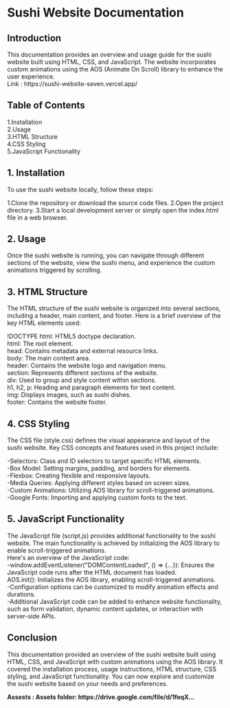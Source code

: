 <html>
  <h1>Sushi Website Documentation</h1>
  <h2>Introduction</h2>
<p>This documentation provides an overview and usage guide for the sushi website built using HTML, CSS, and JavaScript. The website incorporates custom animations using the AOS (Animate On Scroll) library to enhance the user experience. <br>
  Link : https://sushi-website-seven.vercel.app/ <br>
  </p>

  <h2>Table of Contents</h2>
1.Installation<br>
2.Usage<br>
3.HTML Structure<br>
4.CSS Styling<br>
5.JavaScript Functionality<br>
  
  <h2> 1. Installation </h2>
To use the sushi website locally, follow these steps:

1.Clone the repository or download the source code files.
2.Open the project directory.
3.Start a local development server or simply open the index.html file in a web browser.
  
  <h2>2. Usage</h2>
Once the sushi website is running, you can navigate through different sections of the website, view the sushi menu, and experience the custom animations triggered by scrolling.
  
  <h2>3. HTML Structure</h2>
<p>The HTML structure of the sushi website is organized into several sections, including a header, main content, and footer. Here is a brief overview of the key HTML elements used:

!DOCTYPE html: HTML5 doctype declaration.<br>
html: The root element.<br>
head: Contains metadata and external resource links.<br>
body: The main content area.<br>
header: Contains the website logo and navigation menu.<br>
section: Represents different sections of the website.<br>
div: Used to group and style content within sections.<br>
h1, h2, p: Heading and paragraph elements for text content.<br>
img: Displays images, such as sushi dishes.<br>
footer: Contains the website footer.<br><p>

  <h2>4. CSS Styling</h2>
<P>The CSS file (style.css) defines the visual appearance and layout of the sushi website. Key CSS concepts and features used in this project include:

-Selectors: Class and ID selectors to target specific HTML elements.<br>
-Box Model: Setting margins, padding, and borders for elements.<br>
-Flexbox: Creating flexible and responsive layouts.<br>
-Media Queries: Applying different styles based on screen sizes.<br>
-Custom Animations: Utilizing AOS library for scroll-triggered animations.<br>
-Google Fonts: Importing and applying custom fonts to the text.<br><P>
  
  <h2>5. JavaScript Functionality</h2>
The JavaScript file (script.js) provides additional functionality to the sushi website. The main functionality is achieved by initializing the AOS library to enable scroll-triggered animations. <br>
  Here's an overview of the JavaScript code:<br>
 -window.addEventListener("DOMContentLoaded", () => {...}): Ensures the JavaScript code runs after the HTML document has loaded.<br>
 AOS.init(): Initializes the AOS library, enabling scroll-triggered animations.<br>
-Configuration options can be customized to modify animation effects and durations.<br>
-Additional JavaScript code can be added to enhance website functionality, such as form validation, dynamic content updates, or interaction with server-side APIs.<br>

  <h2>Conclusion</h2> 
This documentation provided an overview of the sushi website built using HTML, CSS, and JavaScript with custom animations using the AOS library. It covered the installation process, usage instructions, HTML structure, CSS styling, and JavaScript functionality. You can now explore and customize the sushi website based on your needs and preferences.
  
  <p><b>Assests : Assets folder: https://drive.google.com/file/d/1feqX...</b></p>
</html>
